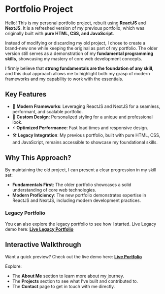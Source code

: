 # Portfolio Project

Hello! This is my personal portfolio project, rebuilt using **ReactJS** and **NextJS**. It is a refreshed version of my previous portfolio, which was originally built with **pure HTML, CSS, and JavaScript**.

Instead of modifying or discarding my old project, I chose to create a brand-new one while keeping the original as part of my portfolio. The older version still serves as a demonstration of my **fundamental programming skills**, showcasing my mastery of core web development concepts.

I firmly believe that **strong fundamentals are the foundation of any skill**, and this dual approach allows me to highlight both my grasp of modern frameworks and my capability to work with the essentials.

## Key Features

- 🚀 **Modern Frameworks**: Leveraging ReactJS and NextJS for a seamless, performant, and scalable portfolio.
- 🎨 **Custom Design**: Personalized styling for a unique and professional look.
- ⚡ **Optimized Performance**: Fast load times and responsive design.
- 🛠️ **Legacy Integration**: My previous portfolio, built with pure HTML, CSS, and JavaScript, remains accessible to showcase my foundational skills.

## Why This Approach?

By maintaining the old project, I can present a clear progression in my skill set:

- **Fundamentals First**: The older portfolio showcases a solid understanding of core web technologies.
- **Modern Proficiency**: The new portfolio demonstrates expertise in ReactJS and NextJS, including modern development practices.

### Legacy Portfolio

You can also explore the legacy portfolio to see how I started. Live Legacy demo here: **[Live Legacy Portfolio](https://msytc.vercel.app)**

## Interactive Walkthrough

Want a quick preview? Check out the live demo here: **[Live Portfolio](https://msytc.vercel.app)**

Explore:

- The **About Me** section to learn more about my journey.
- The **Projects** section to see what I’ve built and contributed to.
- The **Contact** page to get in touch with me directly.
